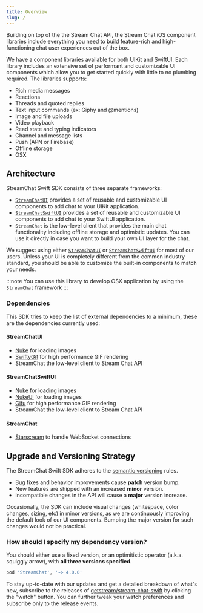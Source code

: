 ```yaml
---
title: Overview
slug: /
---
```


Building on top of the the Stream Chat API, the Stream Chat iOS component libraries include everything you need to build feature-rich and high-functioning chat user experiences out of the box.

We have a component libraries available for both UIKit and SwiftUI. Each library includes an extensive set of performant and customizable UI components which allow you to get started quickly with little to no plumbing required. The libraries supports:

- Rich media messages
- Reactions
- Threads and quoted replies
- Text input commands (ex: Giphy and @mentions)
- Image and file uploads
- Video playback
- Read state and typing indicators
- Channel and message lists
- Push (APN or Firebase)
- Offline storage
- OSX

## Architecture

StreamChat Swift SDK consists of three separate frameworks:

- [`StreamChatUI`](./uikit) provides a set of reusable and customizable UI components to add chat to your UIKit application.
- [`StreamChatSwiftUI`](./swiftui) provides a set of reusable and customizable UI components to add chat to your SwiftUI application.
- `StreamChat` is the low-level client that provides the main chat functionality including offline storage and optimistic updates. You can use it directly in case you want to build your own UI layer for the chat.

We suggest using either [`StreamChatUI`](./uikit) or [`StreamChatSwiftUI`](./swiftui) for most of our users. Unless your UI is completely different from the common industry standard, you should be able to customize the built-in components to match your needs.

:::note
You can use this library to develop OSX application by using the `StreamChat` framework
:::

### Dependencies 

This SDK tries to keep the list of external dependencies to a minimum, these are the dependencies currently used:

#### StreamChatUI

- [Nuke](https://github.com/kean/Nuke) for loading images  
- [SwiftyGif](https://github.com/kirualex/SwiftyGif) for high performance GIF rendering
- StreamChat the low-level client to Stream Chat API

#### StreamChatSwiftUI

- [Nuke](https://github.com/kean/Nuke) for loading images  
- [NukeUI](https://github.com/kean/Nuke) for loading images  
- [Gifu](hhttps://github.com/kaishin/Gifu) for high performance GIF rendering
- StreamChat the low-level client to Stream Chat API

#### StreamChat

- [Starscream](https://github.com/daltoniam/Starscream) to handle WebSocket connections

## Upgrade and Versioning Strategy

The StreamChat Swift SDK adheres to the [semantic versioning](https://semver.org/) rules. 

- Bug fixes and behavior improvements cause **patch** version bump. 
- New features are shipped with an increased **minor** version. 
- Incompatible changes in the API will cause a **major** version increase.

Occasionally, the SDK can include visual changes (whitespace, color changes, sizing, etc) in minor versions, as we are continuously improving the default look of our UI components. Bumping the major version for such changes would not be practical. 


### How should I specify my dependency version? 

You should either use a fixed version, or an optimitistic operator (a.k.a. squiggly arrow), with **all three versions specified**.

```ruby 
pod 'StreamChat', '~> 4.0.0'
```

To stay up-to-date with our updates and get a detailed breakdown of what's new, subscribe to the releases of [getstream/stream-chat-swift](https://github.com/GetStream/stream-chat-swift/releases) by clicking the "watch" button. You can further tweak your watch preferences and subscribe only to the release events.

